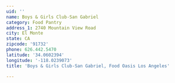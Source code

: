 ```yaml
---
uid: ''
name: Boys & Girls Club-San Gabriel
category: Food Pantry
address_1: 2740 Mountain View Road
city: El Monte
state: CA
zipcode: '91732'
phone: 626.442.5470
latitude: '34.0602394'
longitude: '-118.0239073'
title: 'Boys & Girls Club-San Gabriel, Food Oasis Los Angeles'

---
```

